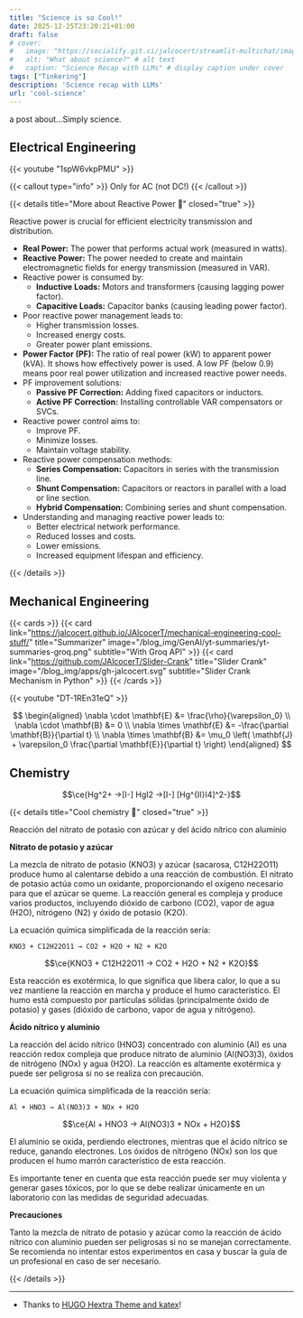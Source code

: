 ```yaml
---
title: "Science is so Cool!"
date: 2025-12-25T23:20:21+01:00
draft: false
# cover:
#   image: "https://socialify.git.ci/jalcocert/streamlit-multichat/image?description=1&font=Inter&language=1&name=1&stargazers=1&theme=Auto"
#   alt: "What about science?" # alt text
#   caption: "Science Recap with LLMs" # display caption under cover
tags: ["Tinkering"]
description: 'Science recap with LLMs'
url: 'cool-science'
---
```


a post about...Simply science.

## Electrical Engineering

<!--
https://www.youtube.com/watch?v=1spW6vkpPMU 
-->
{{< youtube "1spW6vkpPMU" >}}

{{< callout type="info" >}}
Only for AC (not DC!)
{{< /callout >}}

{{< details title="More about Reactive Power 📌" closed="true" >}}

Reactive power is crucial for efficient electricity transmission and distribution.
*   **Real Power:** The power that performs actual work (measured in watts).
*   **Reactive Power:** The power needed to create and maintain electromagnetic fields for energy transmission (measured in VAR).
*   Reactive power is consumed by:
    *   **Inductive Loads:** Motors and transformers (causing lagging power factor).
    *   **Capacitive Loads:** Capacitor banks (causing leading power factor).
*   Poor reactive power management leads to:
    *   Higher transmission losses.
    *   Increased energy costs.
    *   Greater power plant emissions.
*   **Power Factor (PF):** The ratio of real power (kW) to apparent power (kVA). It shows how effectively power is used.  A low PF (below 0.9) means poor real power utilization and increased reactive power needs.
*   PF improvement solutions:
    *   **Passive PF Correction:** Adding fixed capacitors or inductors.
    *   **Active PF Correction:** Installing controllable VAR compensators or SVCs.
*   Reactive power control aims to:
    *   Improve PF.
    *   Minimize losses.
    *   Maintain voltage stability.
*   Reactive power compensation methods:
    *   **Series Compensation:** Capacitors in series with the transmission line.
    *   **Shunt Compensation:** Capacitors or reactors in parallel with a load or line section.
    *   **Hybrid Compensation:** Combining series and shunt compensation.
*   Understanding and managing reactive power leads to:
    *   Better electrical network performance.
    *   Reduced losses and costs.
    *   Lower emissions.
    *   Increased equipment lifespan and efficiency.

{{< /details >}}


## Mechanical Engineering

{{< cards >}}
  {{< card link="https://jalcocert.github.io/JAlcocerT/mechanical-engineering-cool-stuff/" title="Summarizer" image="/blog_img/GenAI/yt-summaries/yt-summaries-groq.png" subtitle="With Groq API" >}}
  {{< card link="https://github.com/JAlcocerT/Slider-Crank" title="Slider Crank" image="/blog_img/apps/gh-jalcocert.svg" subtitle="Slider Crank Mechanism in Python" >}}
{{< /cards >}}

<!-- https://www.youtube.com/watch?v=DT-1REn31eQ -->
{{< youtube "DT-1REn31eQ" >}}




$$
\begin{aligned}
  \nabla \cdot \mathbf{E} &= \frac{\rho}{\varepsilon_0} \\
  \nabla \cdot \mathbf{B} &= 0 \\
  \nabla \times \mathbf{E} &= -\frac{\partial \mathbf{B}}{\partial t} \\
  \nabla \times \mathbf{B} &= \mu_0 \left( \mathbf{J} + \varepsilon_0 \frac{\partial \mathbf{E}}{\partial t} \right)
\end{aligned}
$$

## Chemistry


$$\ce{Hg^2+ ->[I-] HgI2 ->[I-] [Hg^{II}I4]^2-}$$



{{< details title="Cool chemistry 📌" closed="true" >}}

Reacción del nitrato de potasio con azúcar y del ácido nítrico con aluminio

**Nitrato de potasio y azúcar**

La mezcla de nitrato de potasio (KNO3) y azúcar (sacarosa, C12H22O11) produce humo al calentarse debido a una reacción de combustión. El nitrato de potasio actúa como un oxidante, proporcionando el oxígeno necesario para que el azúcar se queme. La reacción general es compleja y produce varios productos, incluyendo dióxido de carbono (CO2), vapor de agua (H2O), nitrógeno (N2) y óxido de potasio (K2O).

La ecuación química simplificada de la reacción sería:

```
KNO3 + C12H22O11 → CO2 + H2O + N2 + K2O
```

$$\ce{KNO3 + C12H22O11 -> CO2 + H2O + N2 + K2O}$$


Esta reacción es exotérmica, lo que significa que libera calor, lo que a su vez mantiene la reacción en marcha y produce el humo característico. El humo está compuesto por partículas sólidas (principalmente óxido de potasio) y gases (dióxido de carbono, vapor de agua y nitrógeno).

**Ácido nítrico y aluminio**

La reacción del ácido nítrico (HNO3) concentrado con aluminio (Al) es una reacción redox compleja que produce nitrato de aluminio (Al(NO3)3), óxidos de nitrógeno (NOx) y agua (H2O). La reacción es altamente exotérmica y puede ser peligrosa si no se realiza con precaución.

La ecuación química simplificada de la reacción sería:

```
Al + HNO3 → Al(NO3)3 + NOx + H2O
```


$$\ce{Al + HNO3 -> Al(NO3)3 + NOx + H2O}$$


El aluminio se oxida, perdiendo electrones, mientras que el ácido nítrico se reduce, ganando electrones. Los óxidos de nitrógeno (NOx) son los que producen el humo marrón característico de esta reacción.

Es importante tener en cuenta que esta reacción puede ser muy violenta y generar gases tóxicos, por lo que se debe realizar únicamente en un laboratorio con las medidas de seguridad adecuadas.

**Precauciones**

Tanto la mezcla de nitrato de potasio y azúcar como la reacción de ácido nítrico con aluminio pueden ser peligrosas si no se manejan correctamente. Se recomienda no intentar estos experimentos en casa y buscar la guía de un profesional en caso de ser necesario.


{{< /details >}}

---


* Thanks to [HUGO Hextra Theme and katex](https://imfing.github.io/hextra/docs/guide/latex/)!
